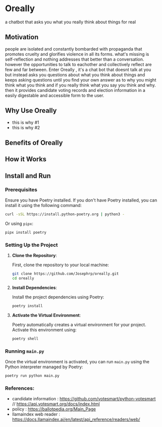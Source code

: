 # Oreally
a chatbot that asks you what you really think about things for real

## Motivation

people are isolated and constantly bombarded with propaganda that promotes cruelty and glorifies violence in all its forms. what's missing is self-reflection and nothing addresses that better than a conversation. however the opportunities to talk to eachother and collectively reflect are few and far between. Enter Oreally , it's a chat bot that doesnt talk at you but instead asks you questions about what you think about things and keeps asking questions until you find your own answer as to why you might think what you think and if you really think what you say you think and why. then it provides candidate voting records and election information in a easily digestable and accessible form to the user.

## Why Use Oreally

- this is why #1 
- this is why #2 

## Benefits of Oreally

## How it Works

## Install and Run

### Prerequisites

Ensure you have Poetry installed. If you don't have Poetry installed, you can install it using the following command:

```bash
curl -sSL https://install.python-poetry.org | python3 -
```

Or using `pipx`:

```bash
pipx install poetry
```

### Setting Up the Project

1. **Clone the Repository**:

   First, clone the repository to your local machine:

   ```bash
   git clone https://github.com/Josephrp/oreally.git
   cd oreally
   ```

2. **Install Dependencies**:

   Install the project dependencies using Poetry:

   ```bash
   poetry install
   ```

3. **Activate the Virtual Environment**:

   Poetry automatically creates a virtual environment for your project. Activate this environment using:

   ```bash
   poetry shell
   ```

### Running `main.py`

Once the virtual environment is activated, you can run `main.py` using the Python interpreter managed by Poetry:

```bash
poetry run python main.py
```

### **References:**

- candidate information : https://github.com/votesmart/python-votesmart  // https://api.votesmart.org/docs/index.html
- policy : https://ballotpedia.org/Main_Page
- llamaindex web reader : https://docs.llamaindex.ai/en/latest/api_reference/readers/web/

